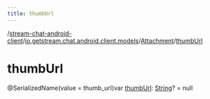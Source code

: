 ```yaml
---
title: thumbUrl
---
```

/[stream-chat-android-client](../../index.md)/[io.getstream.chat.android.client.models](../index.md)/[Attachment](index.md)/[thumbUrl](thumbUrl.md)  
  
  
  
# thumbUrl  
@SerializedName(value = thumb_url)var [thumbUrl](thumbUrl.md): [String](https://kotlinlang.org/api/latest/jvm/stdlib/kotlin/-string/index.html)? = null
